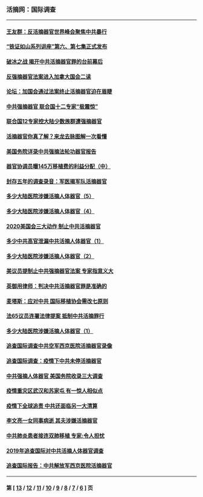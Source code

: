 ### 活摘网：国际调查
---
#### [王友群：反活摘器官世界峰会聚焦中共暴行](../../pages/nf5947/n13250738.md?03090430) 
#### [“铁证如山系列讲座”第六、第七集正式发布](../../pages/nf5947/n13106287.md?03090430) 
#### [破冰之战 揭开中共活摘器官罪的台前幕后](../../pages/nf5947/n13082457.md?03090430) 
#### [反强摘器官法案进入加拿大国会二读](../../pages/nf5947/n13033450.md?03090430) 
#### [论坛：加国会通过法案终止活摘器官迫在眉睫](../../pages/nf5947/n13029839.md?03090430) 
#### [中共强摘器官 联合国十二专家“极震惊”](../../pages/nf5947/n13024313.md?03090430) 
#### [联合国12专家控大陆少数族群遭强摘器官](../../pages/nf5947/n13023877.md?03090430) 
#### [活摘器官你真了解？来龙去脉图解一次看懂](../../pages/nf5947/n13013820.md?03090430) 
#### [美国务院详录中共强摘法轮功器官报告](../../pages/nf5947/n12944519.md?03090430) 
#### [器官协调员曝145万移植费的利益分配（中）](../../pages/nf5947/n12894547.md?03090430) 
#### [封存五年的调查录音：军医揭军队活摘器官](../../pages/nf5947/n12798692.md?03090430) 
#### [多少大陆医院涉嫌活摘人体器官（5）](../../pages/nf5947/n12768383.md?03090430) 
#### [多少大陆医院涉嫌活摘人体器官（4）](../../pages/nf5947/n12664434.md?03090430) 
#### [2020美国会三大动作 制止中共活摘器官](../../pages/nf5947/n12682004.md?03090430) 
#### [多少中共高官泄漏中共活摘人体器官（1）](../../pages/nf5947/n12671234.md?03090430) 
#### [多少大陆医院涉嫌活摘人体器官（2）](../../pages/nf5947/n12655589.md?03090430) 
#### [美议员提制止中共强摘器官法案 专家指意义大](../../pages/nf5947/n12630561.md?03090430) 
#### [英御用律师：判决中共活摘器官罪是准确的](../../pages/nf5947/n12580740.md?03090430) 
#### [麦塔斯：应对中共 国际移植协会需改七原则](../../pages/nf5947/n12514711.md?03090430) 
#### [法65议员连署法律提案 抵制中共活摘罪行](../../pages/nf5947/n12437047.md?03090430) 
#### [多少大陆医院涉嫌活摘人体器官（1）](../../pages/nf5947/n12414284.md?03090430) 
#### [追查国际调查中共空军西京医院活摘器官录像](../../pages/nf5947/n12348837.md?03090430) 
#### [追查国际调查：疫情下中共未停活摘器官](../../pages/nf5947/n12273415.md?03090430) 
#### [中共强摘人体器官 美国务院收录三大调查](../../pages/nf5947/n12181488.md?03090430) 
#### [疫情重灾区武汉和苏家屯 有一惊人相似点](../../pages/nf5947/n12150824.md?03090430) 
#### [疫情下全球追责 中共还面临另一大清算](../../pages/nf5947/n12070397.md?03090430) 
#### [李文亮一女同事病逝 其夫涉嫌活摘器官](../../pages/nf5947/n11957882.md?03090430) 
#### [中共肺炎患者接连双肺移植 专家:令人担忧](../../pages/nf5947/n11945516.md?03090430) 
#### [2019年追查国际对中共活摘人体器官调查](../../pages/nf5947/n11917733.md?03090430) 
#### [追查国际报告：中共解放军西京医院活摘器官](../../pages/nf5947/n11838359.md?03090430) 

---
#### 第 [ [13](./13.md?03090430) / [12](./12.md?03090430) / [11](./11.md?03090430) / [10](./10.md?03090430) / [9](./9.md?03090430) / [8](./8.md?03090430) / [7](./7.md?03090430) / [6](./6.md?03090430) ] 页
